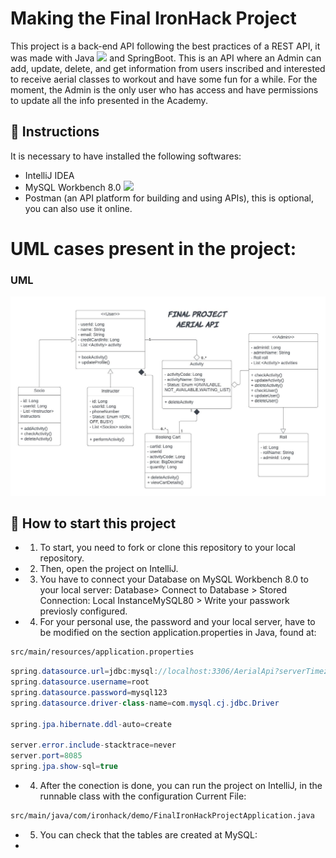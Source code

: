# Making the Final IronHack Project
This project is a back-end API following the best practices of a REST API, it was made with Java <img src="https://icongr.am/devicon/java-original.svg?size=128&color=currentColor" height="30px" weight="30px"> and SpringBoot. This is an API where an Admin can add, update, delete, and get information
from users inscribed and interested to receive aerial classes to workout and have some fun for a while. For the moment, the Admin is the only user who has access and have permissions to
update all the info presented in the Academy.

## 📝 Instructions
It is necessary to have installed the following softwares:
- IntelliJ IDEA 
- MySQL Workbench 8.0 <img src="https://icongr.am/devicon/mysql-original.svg?size=64&color=currentColor" height="30px" weight="30px">
- Postman (an API platform for building and using APIs), this is optional, you can also use it online.

# UML cases present in the project:
<h3>UML</h3>
<img src="FINAL PROJECT UML (1).jpeg">

## 🌱 How to start this project
- 1) To start, you need to fork or clone this repository to your local repository.
- 2) Then, open the project on IntelliJ.
- 3) You have to connect your Database on MySQL Workbench 8.0 to your local server: Database> Connect to Database > Stored Connection: Local InstanceMySQL80 > Write your passwork previosly configured.
- 4) For your personal use, the password and your local server, have to be modified on the section application.properties in Java, found at: 

```sh
src/main/resources/application.properties

```
 
 ```java
spring.datasource.url=jdbc:mysql://localhost:3306/AerialApi?serverTimezone=UTC
spring.datasource.username=root
spring.datasource.password=mysql123
spring.datasource.driver-class-name=com.mysql.cj.jdbc.Driver

spring.jpa.hibernate.ddl-auto=create

server.error.include-stacktrace=never
server.port=8085
spring.jpa.show-sql=true
 ```

- 4) After the conection is done, you can run the project on IntelliJ, in the runnable class with the configuration Current File:

```sh
src/main/java/com/ironhack/demo/FinalIronHackProjectApplication.java
```

- 5) You can check that the tables are created at MySQL:
- 



